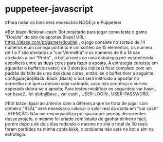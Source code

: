 # puppeteer-javascript
#Para rodar os bots será necessário NODE.js e Puppeteer

  
#Bot blaze-fictional-cash:
  Bot projetado para jogar como teste o game "Double" do site de apostas Blaze( URL: https://blaze.com/pt/games/double) , o jogo consiste no sorteio de 14 números e um coringa portanto é um sorteio de 15 elementos, os número de 1 a 7 são atrelados a "cor Vermelha" e os números de 8 a 14 são atrelados a cor "Preta" , o bot através de uma estrategia pré-estabelecida escolherá entre as duas cores para fazer a aposta. A estrategia consiste em aguardar o buffer(ou vetor) de 3 slots(ou índices) ficar completo com um padrão da falta de uma das duas cores, então: se o buffer tiver a seguinte configuração(Black ,Black ,Black) o bot será instruido a apostar no vermelho até que o mesmo seja sorteado, caso não aconteça o sorteio esperado dobra-se a aposta; Para testes modificar os seguintes: var base , var base2 , let globalBase , var cash , USER-LOGIN , USER-PASSWORD;
  
#Bot blaze:
 Igual ao anterior com a diferença que se trata de jogar com dinheiro "REAL" será necessario colocar o valor real da conta em "var cash" . ATENÇÃO: Não me responsabilizo por quaisquer perdas decorrentes desse projeto, o mesmo foi criado com intuito de ganhar dinheiro fácil, porém depois de dois dias rodando o mesmo no site o total de 50 reais foram perdidos na minha conta kkkk, o problema não está no bot e sim na estratégia.
